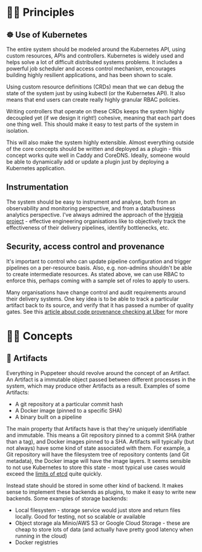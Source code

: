 # 👩‍⚖️ Principles

## ☸︎ Use of Kubernetes

The entire system should be modeled around the Kubernetes API, using custom resources, APIs and controllers. Kubernetes is widely used and helps solve a lot of difficult distributed systems problems. It includes a powerful job scheduler and access control mechanism, encourages building highly resilient applications, and has been shown to scale.

Using custom resource definitions (CRDs) mean that we can debug the state of the system just by using kubectl (or the Kubernetes API). It also means that end users can create really highly granular RBAC policies.

Writing controllers that operate on these CRDs keeps the system highly decoupled yet (if we design it right!) cohesive, meaning that each part does one thing well. This should make it easy to test parts of the system in isolation.

This will also make the system highly extensible. Almost everything outside of the core concepts should be written and deployed as a plugin - this concept works quite well in Caddy and CoreDNS.
Ideally, someone would be able to dynamically add or update a plugin just by deploying a Kubernetes application.


## Instrumentation

The system should be easy to instrument and analyse, both from an observability and monitoring perspective, and from a data/business analytics perspective. I've always admired the approach of the [Hygieia project](http://hygieia.github.io/Hygieia/screenshots.html) - effective engineering organisations like to objectively track the effectiveness of their delivery pipelines, identify bottlenecks, etc.


## Security, access control and provenance

It's important to control who can update pipeline configuration and trigger pipelines on a per-resource basis. Also, e.g. non-admins shouldn't be able to create intermediate resources.
As stated above, we can use RBAC to enforce this, perhaps coming with a sample set of roles to apply to users.

Many organisations have change control and audit requirements around their delivery systems. One key idea is to be able to track a particular artifact back to its source, and verify that it has passed a number of quality gates. See this [article about code provenance checking at Uber](https://medium.com/uber-security-privacy/code-provenance-application-security-77ebfa4b6bc5) for more


# 👩‍🏫 Concepts

## 🗿 Artifacts

Everything in Puppeteer should revolve around the concept of an Artifact. An Artifact is a immutable object passed between different processes in the system, which may produce other Artifacts as a result. Examples of some Artifacts:
* A git repository at a particular commit hash
* A Docker image (pinned to a specific SHA)
* A binary built on a pipeline

The main property that Artifacts have is that they're uniquely identifiable and immutable. This means a Git repository pinned to a commit SHA (rather than a tag), and Docker images pinned to a SHA.
Artifacts will typically (but not always) have some kind of state associated with them. For example, a Git repository will have the filesystem tree of repository contents (and Git metadata), the Docker image will have the image layers.
It seems sensible to not use Kubernetes to store this state - most typical use cases would exceed the [limits of etcd](https://github.com/etcd-io/etcd/blob/master/Documentation/dev-guide/limit.md) quite quickly.

Instead state should be stored in some other kind of backend. It makes sense to implement these backends as plugins, to make it easy to write new backends. Some examples of storage backends:
* Local filesystem - storage service would just store and return files locally. Good for testing, not so scalable or available
* Object storage ala Minio/AWS S3 or Google Cloud Storage - these are cheap to store lots of data (and actually have pretty good latency when running in the cloud)
* Docker registries

